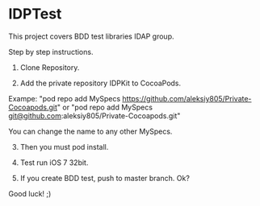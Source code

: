 IDPTest
=======

This project covers BDD test libraries IDAP group.

Step by step instructions.

1. Clone Repository.

2. Add the private repository IDPKit to CocoaPods.
 
  Exampe: "pod repo add MySpecs https://github.com/aleksiy805/Private-Cocoapods.git" or
          "pod repo add MySpecs git@github.com:aleksiy805/Private-Cocoapods.git"

You can change the name to any other MySpecs. 

3. Then you must pod install.

4. Test run iOS 7 32bit.

5. If you create BDD test, push to master branch. Ok?

Good luck! ;) 
